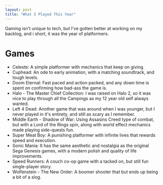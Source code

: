 ```yaml
---
layout: post
title: "What I Played This Year"
---
```


Gaming isn't unique to tech, but I've gotten better at working on my backlog, and i short, it was the year of platformers.

# Games

* Celeste: A simple platformer with mechanics that keep on giving.
* Cuphead: An ode to early animation, with a matching soundtrack, and tough levels.
* Doom Eternal: Fast paced and action packed, and any down time is spent on confirming how bad-ass the game is.
* Halo - The Master Chief Collection: I was raised on Halo 2, so it was nice to play through all the Campings as my 12 year old self always wanted.
* Left 4 Dead: Another game that was around when I was younger, but I never played in it's entirety, and still as scary as I remember.
* Middle Earth - Shadow of War: Using Assasins Creed type of combat, but with a Lord of the Rings spin, along with world effect mechanics made playing side-quests fun.
* Super Meat Boy: A punishing platformer with infinite lives that rewards speed and execution.
* Sonic Mania: It has the same aesthetic and nostalgia as the original Sega Genesis games, with a modern polish and quality of life improvements.
* Speed Runners: A couch co-op game with a tacked on, but still fun single-player story.
* Wolfenstein - The New Order: A boomer shooter that but ends up being a bit of a slog.

